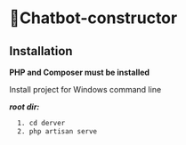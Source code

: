 
# 🤖Chatbot-constructor




## Installation

**PHP and Composer must be installed**

Install project for Windows command line

***root dir:***
```bash
  1. cd derver
  2. php artisan serve
```
    

